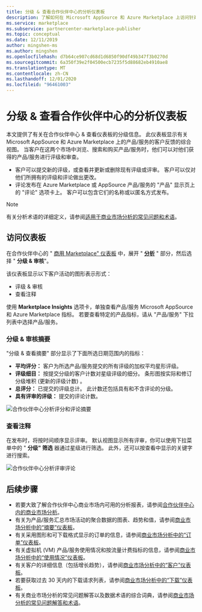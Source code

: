 ```yaml
---
title: 分级 & 查看合作伙伴中心的分析仪表板
description: 了解如何在 Microsoft AppSource 和 Azure Marketplace 上访问针对你的产品/服务的客户反馈的合并视图。
ms.service: marketplace
ms.subservice: partnercenter-marketplace-publisher
ms.topic: conceptual
ms.date: 12/11/2019
author: mingshen-ms
ms.author: mingshen
ms.openlocfilehash: d7b64ce907cd68d1d6850f90df49b347f3b0270d
ms.sourcegitcommit: 6a350f39e2f04500ecb7235f5d88682eb4910ae8
ms.translationtype: MT
ms.contentlocale: zh-CN
ms.lasthandoff: 12/01/2020
ms.locfileid: "96461003"
---
```

# <a name="ratings--reviews-analytics-dashboard-in-partner-center"></a>分级 & 查看合作伙伴中心的分析仪表板

本文提供了有关在合作伙伴中心 & 查看仪表板的分级信息。 此仪表板显示有关 Microsoft AppSource 和 Azure Marketplace 上的产品/服务的客户反馈的综合视图。 当客户在这两个市场中浏览、搜索和购买产品/服务时，他们可以对他们获得的产品/服务进行评级和审查。

- 客户可以提交新的评级，或查看并更新或删除现有评级或评审。 客户可以仅对他们所拥有的评级和评论做出更改。  
- 评论发布在 Azure Marketplace 或 AppSource 产品/服务的 "产品" 显示页上的 "评论" 选项卡上。 客户可以包含它们的名称或以匿名方式发布。  

>[!NOTE]
> 有关分析术语的详细定义，请参阅[适用于商业市场分析的常见问题和术语](../analytics-faq.md)。

## <a name="access-the-dashboard"></a>访问仪表板

在合作伙伴中心的 " [商用 Marketplace" 仪表板](https://partner.microsoft.com/dashboard/commercial-marketplace/overview) 中，展开 " **[分析](https://partner.microsoft.com/dashboard/commercial-marketplace/analytics/summary)** " 部分，然后选择 " **分级 & 审核**"。

该仪表板显示以下客户活动的图形表示形式：

- 评级 & 审核  
- 查看注释

使用 **Marketplace Insights** 选项卡，单独查看产品/服务 Microsoft AppSource 和 Azure Marketplace 指标。 若要查看特定的产品指标，请从 "产品/服务" 下拉列表中选择产品/服务。

### <a name="ratings--reviews-summary"></a>分级 & 审核摘要

"分级 & 查看摘要" 部分显示了下面所选日期范围内的指标：

- **平均评分：** 客户为所选产品/服务提交的所有评级的加权平均星形评级。
- **评级细目：** 按提交分级的客户计数对星级评级的细分。 条形图按实际和修订分级堆积 (更新的评级计数) 。
- **总评分：** 已提交的评级总计。 此计数还包括具有和不含评论的分级。
- **具有评审的评级：** 提交的评论计数。

![合作伙伴中心分析评分和评论摘要](./media/analyze-ratings-summary.png)

### <a name="review-comments"></a>查看注释

在发布时，将按时间顺序显示评审。 默认视图显示所有评审，你可以使用下拉菜单中的 " **分级" 筛选** 器通过星级进行筛选。 此外，还可以按查看中显示的关键字进行搜索。  

![合作伙伴中心分析评审评论](./media/analyze-reviews.png)

## <a name="next-steps"></a>后续步骤

- 若要大致了解合作伙伴中心商业市场内可用的分析报表，请参阅[合作伙伴中心内的商业市场分析](./analytics.md)。
- 有关为产品/服务汇总市场活动的聚合数据的图表、趋势和值，请参阅[商业市场分析中的“摘要”仪表板](../summary-dashboard.md)。
- 有关采用图形和可下载格式显示的订单的信息，请参阅[商业市场分析中的“订单”仪表板](../orders-dashboard.md)。
- 有关虚拟机 (VM) 产品/服务使用情况和按流量计费指标的信息，请参阅[商业市场分析中的“使用情况”仪表板](../usage-dashboard.md)。
- 有关客户的详细信息（包括增长趋势），请参阅[商业市场分析中的“客户”仪表板](../customer-dashboard.md)。
- 若要获取过去 30 天内的下载请求列表，请参阅[商业市场分析中的“下载”仪表板](./downloads-dashboard.md)。
- 有关商业市场分析的常见问题解答以及数据术语的综合词典，请参阅[商业市场分析的常见问题解答和术语](../analytics-faq.md)。